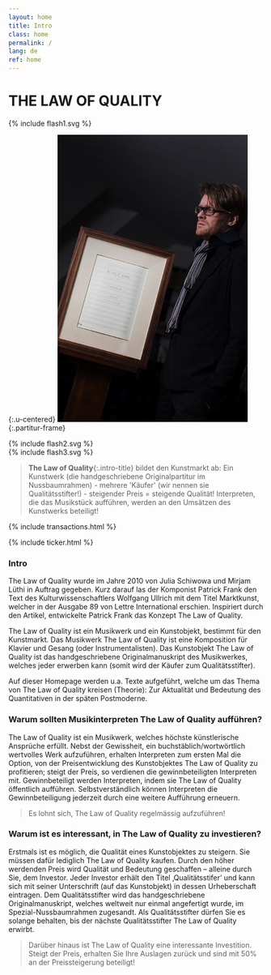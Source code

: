```yaml
---
layout: home
title: Intro
class: home
permalink: /
lang: de
ref: home
---
```



<div class="u-centered site-title">
   <h1>
   	THE LAW OF QUALITY
   </h1>
 
</div>
<div class="u-centered">
  {% include flash1.svg %}
</div>

{:.u-centered}
![Partitur](/assets/img/patrick-frame.jpg){:.partitur-frame}

<div class="u-centered flash-holder">
  {% include flash2.svg %}
</div>
<div class="u-centered flash-holder">
  {% include flash3.svg %}
</div>

> **The Law of Quality**{:.intro-title} bildet den Kunstmarkt ab: Ein Kunstwerk (die handgeschriebene Originalpartitur im Nussbaumrahmen) - mehrere 'Käufer' (wir nennen sie Qualitätsstifter!) - steigender Preis = steigende Qualität! Interpreten, die das Musikstück aufführen, werden an den Umsätzen des Kunstwerks beteiligt!

{% include transactions.html %}

{% include ticker.html %}

### Intro
The Law of Quality wurde im Jahre 2010 von Julia Schiwowa und Mirjam Lüthi in Auftrag gegeben. Kurz darauf las der Komponist Patrick Frank den Text des Kulturwissenschaftlers Wolfgang Ullrich mit dem Titel Marktkunst, welcher in der Ausgabe 89 von Lettre International erschien. Inspiriert durch den Artikel, entwickelte Patrick Frank das Konzept The Law of Quality.

The Law of Quality ist ein Musikwerk und ein Kunstobjekt, bestimmt für den Kunstmarkt. Das Musikwerk The Law of Quality ist eine Komposition für Klavier und Gesang (oder Instrumentalisten). Das Kunstobjekt The Law of Quality ist das handgeschriebene Originalmanuskript des Musikwerkes, welches jeder erwerben kann (somit wird der Käufer zum Qualitätsstifter).

Auf dieser Homepage werden u.a. Texte aufgeführt, welche um das Thema von The Law of Quality kreisen (Theorie): Zur Aktualität und Bedeutung des Quantitativen in der späten Postmoderne.


### Warum sollten Musikinterpreten The Law of Quality aufführen?
The Law of Quality ist ein Musikwerk, welches höchste künstlerische Ansprüche erfüllt. Nebst der Gewissheit, ein buchstäblich/wortwörtlich wertvolles Werk aufzuführen, erhalten Interpreten zum ersten Mal die Option, von der Preisentwicklung des Kunstobjektes The Law of Quality zu profitieren; steigt der Preis, so verdienen die gewinnbeteiligten Interpreten mit. Gewinnbeteiligt werden Interpreten, indem sie The Law of Quality öffentlich aufführen. Selbstverständlich können Interpreten die Gewinnbeteiligung jederzeit durch eine weitere Aufführung erneuern.

> Es lohnt sich, The Law of Quality regelmässig aufzuführen!

### Warum ist es interessant, in The Law of Quality zu investieren?
Erstmals ist es möglich, die Qualität eines Kunstobjektes zu steigern. Sie müssen dafür lediglich The Law of Quality kaufen. Durch den höher werdenden Preis wird Qualität und Bedeutung geschaffen – alleine durch Sie, dem Investor. Jeder Investor erhält den Titel ‚Qualitätsstifer’ und kann sich mit seiner Unterschrift (auf das Kunstobjekt) in dessen Urheberschaft eintragen. Dem Qualitätsstifter wird das handgeschriebene Originalmanuskript, welches weltweit nur einmal angefertigt wurde, im Spezial-Nussbaumrahmen zugesandt. Als Qualitätsstifter dürfen Sie es solange behalten, bis der nächste Qualitätsstifter The Law of Quality erwirbt.

> Darüber hinaus ist The Law of Quality eine interessante Investition. Steigt der Preis, erhalten Sie Ihre Auslagen zurück und sind mit 50% an der Preissteigerung beteiligt!